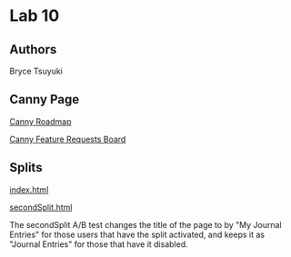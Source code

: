# Lab 10

## Authors

Bryce Tsuyuki

## Canny Page

[Canny Roadmap](https://cse110-lab10-hexalellogram.canny.io/)

[Canny Feature Requests Board](https://cse110-lab10-hexalellogram.canny.io/feature-requests)

## Splits

[index.html](http://brycetsuyuki.com/Lab10/index.html)

[secondSplit.html](http://brycetsuyuki.com/Lab10/secondSplit.html)

The secondSplit A/B test changes the title of the page to by "My Journal Entries" for those users that have the split activated, and keeps it as "Journal Entries" for those that have it disabled.
